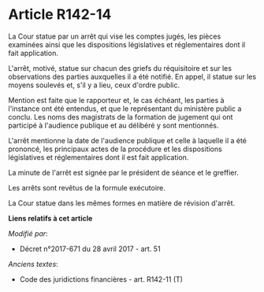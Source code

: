 # Article R142-14

La Cour statue par un arrêt qui vise les comptes jugés, les pièces examinées ainsi que les dispositions législatives et
réglementaires dont il fait application.

L'arrêt, motivé, statue sur chacun des griefs du réquisitoire et sur les observations des parties auxquelles il a été
notifié. En appel, il statue sur les moyens soulevés et, s'il y a lieu, ceux d'ordre public.

Mention est faite que le rapporteur et, le cas échéant, les parties à l'instance ont été entendus, et que le représentant du
ministère public a conclu. Les noms des magistrats de la formation de jugement qui ont participé à l'audience publique et au
délibéré y sont mentionnés.

L'arrêt mentionne la date de l'audience publique et celle à laquelle il a été prononcé, les principaux actes de la procédure
et les dispositions législatives et réglementaires dont il est fait application.

La minute de l'arrêt est signée par le président de séance et le greffier.

Les arrêts sont revêtus de la formule exécutoire.

La Cour statue dans les mêmes formes en matière de révision d'arrêt.

**Liens relatifs à cet article**

_Modifié par_:

  - Décret n°2017-671 du 28 avril 2017 - art. 51

_Anciens textes_:

  - Code des juridictions financières - art. R142-11 (T)
